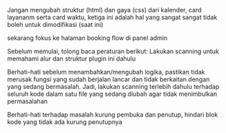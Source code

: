 Jangan mengubah struktur (html) dan gaya (css) dari kalender, card layananm serta card waktu, ketiga ini adalah hal yang sangat sangat tidak boleh untuk dimodifikasi (saat ini)

sekarang fokus ke halaman booking flow di panel admin

Sebelum memulai, tolong baca peraturan berikut:
Lakukan scanning untuk memahami alur dan struktur plugin ini dahulu

Berhati-hati sebelum menambahkan/mengubah logika, pastikan tidak merusak fungsi yang sudah berjalan lancar dan tidak berkaitan dengan yang sedang bermasalah. Jadi, lakukan scanning terlebih dahulu terhadap seluruh kode dalam satu file yang sedang diubah agar tidak menimbulkan permasalahan

Berhati-hati terhadap masalah kurung pembuka dan penutup, hindari blok kode yang tidak ada kurung penutupnya